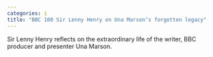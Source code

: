 ```yaml
---
categories: i
title: "BBC 100 Sir Lenny Henry on Una Marson’s forgotten legacy"
---
```

Sir Lenny Henry reflects on the extraordinary life of the writer, BBC producer and presenter Una Marson.